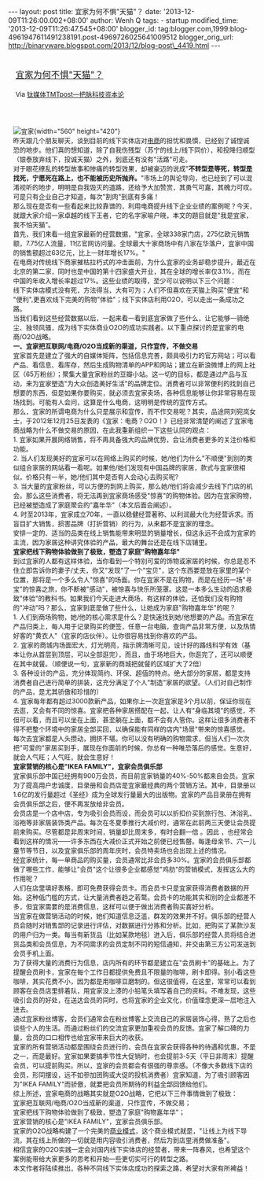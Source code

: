 --- layout: post title: 宜家为何不惧"天猫"？ date:
'2013-12-09T11:26:00.002+08:00' author: Wenh Q tags: - startup
modified\_time: '2013-12-09T11:26:47.545+08:00' blogger\_id:
tag:blogger.com,1999:blog-4961947611491238191.post-4969726025641009512
blogger\_orig\_url:
http://binaryware.blogspot.com/2013/12/blog-post\_4419.html ---
<div style="margin: 10px; padding: 5px;">

<div style="font-size: 18px;">

[宜家为何不惧"天猫"？](http://www.tmtpost.com/81799.html)

</div>

<div style="font-size: 13px;">

Via [钛媒体TMTpost—把脉科技资本论](http://www.tmtpost.com/)

</div>

</div>

<div style="font-size: 13px; padding: 15px 0 10px 10px;">

![宜家](http://www.tmtpost.com/wp-content/uploads/2013/12/138616056696.jpg "宜家"){width="560"
height="420"}\
昨天跟几个朋友聊天，谈到目前的线下实体店对[电商](http://www.tmtpost.com/tag/electronic%EF%BC%8Dbusiness "查看 电商 中的全部文章")的担忧和畏惧，已经到了诚惶诚恐的地步。他们真的想知道，除了自我伤残型（苏宁的线上/线下同价），和投降归顺型（银泰放弃线下，投诚天猫）之外，到底还有没有"活路"可走。\
对于眼花缭乱的转型故事和惨痛的转型效果，却被豪迈的说成"**不转型是等死，转型是找死，宁愿死在路上，也不能被历史所抛弃。**"市场上的舆论导向，也已经到了可以混淆视听的地步，明明是自我毁灭的道路，还给予大加赞赏，其勇气可嘉，其魄力可叹。可是只有企业自己才知道，每次"割肉"到底有多痛！\
那么现在是否有一些看起来比较靠谱的，利用电商提升线下企业业绩的案例呢？今天，就跟大家介绍一家卓越的线下王者，它的名字家喻户晓，本文的题目就是"我是宜家，我不怕天猫"。\
首先，我们来看一组宜家最新的经营数据，"宜家，全球338家门店，275亿欧元销售额，7.75亿人流量，11亿官网访问量。全球最大十家商场中有八家在华落户，宜家中国的销售额超过63亿元，比上一财年增长17%。"\
在电商对传统线下商家摧枯拉朽式的冲击面前，为什么宜家的业务却稳步提升，最近在北京的第二家，同时也是中国的第十四家盛大开业，其在全球的增长率仅3.1%，而在中国的年收入增长率超过17%。这些业绩的取得，至少可以说明以下三个问题：\
线下实体店模式没有死，方法得当，大有可为；人们不但喜欢在天猫上购买"便宜"和
"便利",更喜欢线下完美的购物"体验"；线下实体店利用O2O，可以走出一条成功之路。\
当我们看到这些经营数据以后，一起来看一看到底宜家做了些什么，让它能够一骑绝尘、独领风骚，成为线下实体商业O2O的成功实践者。以下重点探讨的是宜家的电商/O2O战略。\
**一、宜家把互联网/电商/O2O当成新的渠道，只作宣传，不做交易**\
宜家首先是建立了强大的自媒体矩阵，包括信息完善，颇具吸引力的官方网站；可以看产品、看信息、看库存，然后生成购物清单的APP和网站；建立在新浪微博上的网上社区（65万粉丝）；聚集大量宜家粉丝的豆瓣小站。这一切的目标，都是通过产品与互动，来为宜家塑造"为大众创造美好生活"的品牌定位。消费者可以非常便利的找到自己想要的东西，但是如果你要购买，就必须去宜家卖场，各种信息能够让你非常容易在现场找到。可能有人会问，这算是什么电商，这明明是传统的宣传方式。\
那么，宜家的所谓电商为什么只是展示和宣传，而不作交易呢？其实，品途网刘宛岚女士，于2012年12月25日发表的《宜家：电商？O2O！》已经非常清楚的阐述了宜家电商战略为什么不做交易的原因，在此我重新组织一下这些认同的观点：\
1.
宜家如果开展网络销售，将不再具备强大的品牌优势，会让消费者更多的关注价格和功能。\
2.
当人们发现美好的宜家可以在网络上购买的时候，她/他们为什么"不顺便"到别的类似组合家居的网站看一看呢。如果他/她们发现有中国品牌的家居，款式与宜家很相似，价格只有一半，她/他们其中是否有人会动心去购买呢?\
3.
当大量的宜家粉丝，可以方便的到网上购买，那么她/他们将会减少去线下门店的机会。那么这些消费者，将无法再到宜家商场感受"惊喜"的购物体验。因为在宜家购物，已经被塑造成了家庭聚会的"嘉年华"（本文后面会阐述）。\
4.
时至2013年，宜家成立70年，一直以稳健经营著称、以利润最大化为经营诉求。而盲目扩大销售，损害品牌（打折营销）的行为，从来都不是宜家的理念。\
安排一定的、适当的品类在线上销售能带来明显的销量增长，但这永远不会成为宜家的主流，因为家居这种讲究体验的产品，最大的舞台还是在线下店铺里。\
**宜家把线下购物体验做到了极致，塑造了家庭"购物嘉年华"**\
到过宜家的人都有这样体验，当你看到一个特别可爱的饰物或家居的时候，你总是忍不住立即告诉你的妻子/丈夫，你又"发现"了一个"宝贝"，这个东西要是放在家里的某个位置，那将是一个多么令人"惊喜"的场面。你在宜家不是在购物，而是在经历一场"寻宝"的惊喜之旅，你不断被"感动"，被惊喜与快乐所笼罩。这是一本多么生动的追求极致"体验"的教科书。如果我们今天走进大商场，有这样的体验，还怕我们没有购物的"冲动"吗？那么，宜家到底是做了些什么，让她成为家庭"购物嘉年华"的呢？\
1.
人们到商场购物，她/他的核心需求是什么？是快速找到她/他想要的产品。而宜家在产品归类上，每人用于记录购买的便签，任意一台电脑，查询产品非常方便，以及热情好客的"黄衣人"（宜家的店伙伴）。让你很容易找到你喜欢的产品。\
2.
宜家的商城内场面宏大，灯光明亮，指示牌清晰可见，设计好的路线科学有效（基本让你从首层到顶层，可以全部逛完），而且，由于场地巨大，你逛完了，还可以顺便在其中就餐。（顺便说一句，宜家新的商城把就餐的区域扩大了2倍）\
3.
各种设计的产品，充分体现简约、环保、超值的特点。绝大部分的家居，都是支持消费者自己进行简单的拼装，这充分满足了个人"制造"家居的欲望。（人们对自己制作的产品，是尤其骄傲和珍惜的）\
4.
宜家每年都有超过3000款新产品，如果你上一次逛宜家是3个月以前，保证你现在去逛，又会有不同的惊喜。宜家把各种家居搭配在一起，让人有"身临其境"的感觉，不但可以看，而且可以坐在上面，甚至躺在上面，都不会有人管你。这样让很多消费者不得不把整个环境中的家居全部买回，以确保能有同样的店内"场景"带来的惊喜感觉。\
每次去宜家都是人头攒动，拥挤不堪。你可以没有明确的购物需求，但当人们一次次把"可爱的"家居买到手，展现在你面前的时候，你总有一种唯恐落后的感觉。生意好，就会人气旺；人气旺，就会生意好！\
**宜家营销的核心是"IKEA FAMILY"，宜家会员俱乐部**\
宜家俱乐部中国已经拥有900万会员，而目前宜家销量的40%-50%都来自会员。宜家为了提高用户忠诚度，目录册和会员店是宜家最经典的两个营销方法。其中，目录册以1.6亿的发行量超过《圣经》成为全球发行量最大的出版物。宜家的产品目录册在拥有会员俱乐部之后，便不再发放给非会员。\
会员店是一个店中店，专为吸引会员而设，而会员可以以折扣价买到旅行包、沐浴乳、浴袍等非家居装饰类产品。每次在冬夏季推行大减价时，通常在此前两三天便让会员提前来购买。尽管都是非周末时间，销量却比周末多，有时会翻一倍
。因此
，也经常会看到这样的情况——许多东西在大减价正式开始之前便已经售罄。每逢母亲节、六一儿童节等节日，以及宜家俱乐部的周年庆时，会员特卖场也会出现上述的情况。\
经宜家统计，每一单商品的购买量，会员通常比非会员多30%。宜家的会员俱乐部都做了哪些工作，能够让"会员"这个让很多企业都感觉"鸡肋"的营销模式，发挥这么大的作用呢？\
人们在店里填好表格，即可免费获得会员卡。而会员卡只是宜家获得消费者数据的开始。这种低门槛的方式，让大量消费者趋之若鹜。会员卡的功能其实和别的企业都差不多，但宜家需要的是消费信息，这样可以便于做出消费者购买喜好分析。\
当宜家在做营销活动的时候，她们知道信息泛滥，群发的效果并不好。俱乐部的经营人员会随时对销售部的记录进行评估，对数据进行分拣和分析。比如，把购买了某款沙发的用户归为一类。每当有新货品（比如某款地毯）进入后，俱乐部的经营人员将结合进货品类和会员信息，为不同需求的会员定制不同的短信通知，并交由第三方公司发送到会员手机上面。\
为了获得大量的消费行为信息，店内所有的环节都是建立在"会员刷卡"的基础上。为了提醒会员刷卡，宜家在每个工作日都提供免费且不限量的咖啡，刷卡即得。别小看这些咖啡，其实花费不小，因为都是用咖啡豆磨制的。但这很值得，在这里，常常可以看到顾客在会员店里排着队，用宜家没上漆的小铅笔头填写着自己的资料。不难发现，这些吸引会员的好处，在送达会员的同时，也将宜家的企业文化，价值理念更深一层地注入进去。\
通过宜家粉丝博客，会员们通常会在粉丝博客上交流自己的家居装饰心得，熟了之后也谈些个人的生活。而通过粉丝们的交流宜家更加重视会员的反馈。宜家了解口碑的力量，会员的口口相传也给宜家带来巨大的收获。\
宜家的所有营销活动都是围绕会员进行的，会员在宜家会获得各种的待遇和优惠，不是之一，而是最好。宜家如果要搞季节性大促销时，也会提前3-5天（平日非周末）提醒会员，可以提前购买。所以，宜家的会员都会有很强的尊崇感。（不像大多数线下店的会员，形同摆设，远不如参加团购或大促的投机消费者）宜家知道，为了吸引顾客因为"IKEA
FAMILY"而骄傲，就要把会员所期待的利益全部回馈给他们。\
综上所述，宜家电商的战略其实就是O2O战略，它把以下三件事情做到了极致：\
宜家把互联网/电商/O2O当成新的渠道，只作宣传，不做交易；\
宜家把线下购物体验做到了极致，塑造了家庭"购物嘉年华"；\
宜家营销的核心是"IKEA FAMILY"，宜家会员俱乐部。\
宜家的O2O战略构建了一个完美的[商业模式](http://www.tmtpost.com/tag/structure-of-business "查看 商业模式 中的全部文章")，这个商业模式就是，"让线上为线下导流，其在线上所做的一切就是用内容吸引消费者，然后为到店里消费做准备"。\
相信宜家的O2O实践一定会对国内线下实体店的经营者，带来一阵春风，也希望这个案例能带给大家更多的思考和开始一些更切实可行的转型之路。\
本文作者将陆续推出，各种不同线下实体店成功的探索之路，希望对大家有所裨益！

</div>
